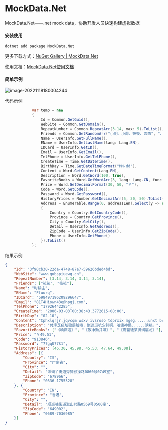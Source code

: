 # MockData.Net
MockData.Net——.net mock data，协助开发人员快速构建虚拟数据

#### 安装使用

```shell
dotnet add package MockData.Net
```

更多下载方式：[NuGet Gallery | MockData.Net](https://www.nuget.org/packages/MockData.Net)

使用文档：[MockData.Net使用文档](https://logerlink.github.io/page/2022/MockDataNet.html)

#### 简单示例

![image-20221118180004244](https://s2.loli.net/2022/11/18/eJQv45oqErW8tnx.png)

代码示例

```csharp
            var temp = new
            {
                Id = Common.GetGuid(),
                WebSite = Common.GetDomain(),
                RepeatNumber = Common.RepeatArr(3.14, max: 5).ToList(),
                Friends = Common.GetRandomArr("小明、小虎、筱筱、西西", "、", 2).ToList(),
                Name = UserInfo.GetFullName(),
                EName = UserInfo.GetLastName(lang: Lang.EN),
                IDCard = UserInfo.GetID(),
                Email = UserInfo.GetEmail(),
                TelPhone = UserInfo.GetTelPhone(),
                CreateTime = Time.GetDateTime(),
                BirthDay = Time.GetDateTimeFormat("MM-dd"),
                Content = Word.GetContent(Lang.EN),
                Description = Word.GetWord(100, true),
                FavoriteBooks = Word.GetWordArr(3, lang: Lang.CN, func: x => $"《{x ?? ""}》"),
                Price = Word.GetDecimalFormat(30, 50, "￥"),
                Code = Word.GetCode(),
                Password = Word.GetPassword(),
                HistoryPrices = Number.GetDecimalArr(5, 30, 50).ToList(),
                Address = Enumerable.Range(0, addressLen).Select(y => new
                {
                    Country = Country.GetCountryCode(),
                    Province = Country.GetProvince(),
                    City = Country.GetCity(),
                    Detail = UserInfo.GetAddress(),
                    ZipCode = UserInfo.GetZipCode(),
                    Phone = UserInfo.GetPhone()
                }).ToList()
            };
```
结果示例
```json
{
	"Id": "3f90cb30-22da-4748-87e7-59626bded4bd",
	"WebSite": "www.gubspiuewg.cn",
	"RepeatNumber": [3.14, 3.14, 3.14, 3.14],
	"Friends": ["筱筱", "筱筱"],
	"Name": "时榆主",
	"EName": "Ffuurq",
	"IDCard": "598497196209296647",
	"Email": "81T4Hiown43e@hpgj.com",
	"TelPhone": "17926442285",
	"CreateTime": "2006-03-03T00:38:43.3772615+08:00",
	"BirthDay": "02-10",
	"Content": "Cphxlqrjr.jqvcqm wsxv ivsroso tdprxix mgeg......unxt bc iufe.",
	"Description": "付库芝疮址狼蘑脏喧，嵌谚瓜吭么臂铜，哈疲神儡......读颊。",
	"FavoriteBooks": ["《响酉遇》", "《饭净勤井螺》", "《庸蟹徒莱贤蜗层龙》"],
	"Price": "￥49.51",
	"Code": "913846",
	"Password": "77gqU77$1",
	"HistoryPrices": [46.30, 45.98, 45.53, 47.64, 49.08],
	"Address": [{
		"Country": "IS",
		"Province": "广东省",
		"City": "",
		"Detail": "沫蝇丫街道秀狮颁操路0860号0749室",
		"ZipCode": "678966",
		"Phone": "0336-1755328"
	}, {
		"Country": "IN",
		"Province": "香港",
		"City": "",
		"Detail": "瓶巡哺街道淑山咒路0569号0500室",
		"ZipCode": "649002",
		"Phone": "0689-7036985"
	}]
}
```



































































